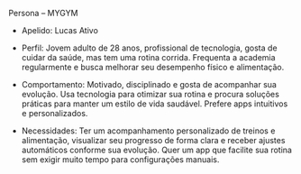 Persona – MYGYM  

- Apelido: Lucas Ativo  

- Perfil: Jovem adulto de 28 anos, profissional de tecnologia, gosta de cuidar da saúde, mas tem uma rotina corrida. Frequenta a academia regularmente e busca melhorar seu desempenho físico e alimentação. 

- Comportamento: Motivado, disciplinado e gosta de acompanhar sua evolução. Usa tecnologia para otimizar sua rotina e procura soluções práticas para manter um estilo de vida saudável. Prefere apps intuitivos e personalizados.  

- Necessidades: Ter um acompanhamento personalizado de treinos e alimentação, visualizar seu progresso de forma clara e receber ajustes automáticos conforme sua evolução. Quer um app que facilite sua rotina sem exigir muito tempo para configurações manuais.  